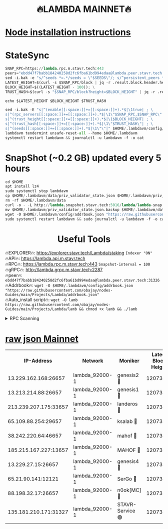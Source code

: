 <h1 align="center"> 🔥LAMBDA MAINNET🔥</h1>


[Node installation instructions](https://github.com/obajay/nodes-Guides/tree/main/Projects/Lambda)
=


# StateSync
```python
SNAP_RPC=https://lambda.rpc.m.stavr.tech:443
peers="ebdd47f7babb184240258d2fc6fba61bd994edaa@lambda.peer.stavr.tech:31326" 
sed -i.bak -e "s/^seeds *=.*/seeds = \"$SEEDS\"/; s/^persistent_peers *=.*/persistent_peers = \"$PEERS\"/" $HOME/.lambdavm/config/config.toml
LATEST_HEIGHT=$(curl -s $SNAP_RPC/block | jq -r .result.block.header.height); \
BLOCK_HEIGHT=$((LATEST_HEIGHT - 100)); \
TRUST_HASH=$(curl -s "$SNAP_RPC/block?height=$BLOCK_HEIGHT" | jq -r .result.block_id.hash)

echo $LATEST_HEIGHT $BLOCK_HEIGHT $TRUST_HASH

sed -i.bak -E "s|^(enable[[:space:]]+=[[:space:]]+).*$|\1true| ; \
s|^(rpc_servers[[:space:]]+=[[:space:]]+).*$|\1\"$SNAP_RPC,$SNAP_RPC\"| ; \
s|^(trust_height[[:space:]]+=[[:space:]]+).*$|\1$BLOCK_HEIGHT| ; \
s|^(trust_hash[[:space:]]+=[[:space:]]+).*$|\1\"$TRUST_HASH\"| ; \
s|^(seeds[[:space:]]+=[[:space:]]+).*$|\1\"\"|" $HOME/.lambdavm/config/config.toml
lambdavm tendermint unsafe-reset-all --home $HOME/.lambdavm
systemctl restart lambdavm && journalctl -u lambdavm -f -o cat

```
# SnapShot (~0.2 GB) updated every 5 hours
```python
cd $HOME
apt install lz4
sudo systemctl stop lambdavm
cp $HOME/.lambdavm/data/priv_validator_state.json $HOME/.lambdavm/priv_validator_state.json.backup
rm -rf $HOME/.lambdavm/data
curl -o - -L http://lambda.snapshot.stavr.tech:5016/lambda/lambda-snap.tar.lz4 | lz4 -c -d - | tar -x -C $HOME/.lambdavm --strip-components 2
mv $HOME/.lambdavm/priv_validator_state.json.backup $HOME/.lambdavm/data/priv_validator_state.json
wget -O $HOME/.lambdavm/config/addrbook.json "https://raw.githubusercontent.com/obajay/nodes-Guides/main/Projects/Lambda/addrbook.json"
sudo systemctl restart lambdavm && sudo journalctl -u lambdavm -f -o cat
```
 <h1 align="center"> Useful Tools</h1>

🔥EXPLORER🔥:      https://explorer.stavr.tech/Lambda/staking	        `Indexer "ON"` \
🔥API🔥: 			 		 https://lambda.api.m.stavr.tech \
🔥RPC🔥:           https://lambda.rpc.m.stavr.tech:443	              `Snapshot-interval = 100` \
🔥gRPC🔥:          http://lambda.grpc.m.stavr.tech:2287 \
🔥peer🔥:					 `ebdd47f7babb184240258d2fc6fba61bd994edaa@lambda.peer.stavr.tech:31326` \
🔥Addrbook🔥:    ```wget -O $HOME/.lambdavm/config/addrbook.json "https://raw.githubusercontent.com/obajay/nodes-Guides/main/Projects/Lambda/addrbook.json"``` \
🔥Auto_install script🔥: ```wget -O lamb https://raw.githubusercontent.com/obajay/nodes-Guides/main/Projects/Lambda/lamb && chmod +x lamb && ./lamb```


<details>
<summary>RPC Scanning</summary>

<h2 align="center"> We scan nodes in real time every 4 hours. And we provide the final result of RPC endpoints.
We cannot influence the operation of these nodes in any way. </h2>


```python
If Voting Power is higher than 0 --> then the Node is a validator of the network and may be subject to attack and be a potential threat to the chain.
```
```python
We marked such validators with a red symbol
```

</details>

[raw json Mainnet](https://rpc-check.lambm.stavr.tech/lambm/rpc-lambm-result.json)
=


<table><tr><th>IP-Address</th><th>Network</th><th>Moniker</th><th>Latest Block Height</th><th>Earliest Block Height</th><th>Catching Up</th><th>Tx Index</th><th>Voting Power</th><th>Scan Time</th></tr><tr><td>13.229.162.168:26657</td><td>lambda_92000-1</td><td>genesis2 🔴</td><td>12073305</td><td>1</td><td>False</td><td>on</td><td>15419054</td><td>2024-03-07T08:27:12.811654166UTC</td></tr><tr><td>13.213.214.88:26657</td><td>lambda_92000-1</td><td>genesis1 🔴</td><td>12073307</td><td>1</td><td>False</td><td>on</td><td>737835</td><td>2024-03-07T08:27:17.564359011UTC</td></tr><tr><td>213.239.207.175:33657</td><td>lambda_92000-1</td><td>landeros 🔴</td><td>12073305</td><td>8136001</td><td>False</td><td>off</td><td>1828234</td><td>2024-03-07T08:27:07.541887648UTC</td></tr><tr><td>65.109.88.254:29657</td><td>lambda_92000-1</td><td>ksalab 🔴</td><td>12073309</td><td>8715001</td><td>False</td><td>on</td><td>510465</td><td>2024-03-07T08:27:22.269737881UTC</td></tr><tr><td>38.242.220.64:46657</td><td>lambda_92000-1</td><td>mahof 🔴</td><td>12073311</td><td>10131001</td><td>False</td><td>off</td><td>770350</td><td>2024-03-07T08:27:26.948435090UTC</td></tr><tr><td>185.215.167.227:13657</td><td>lambda_92000-1</td><td>MAHOF 🔴</td><td>12073307</td><td>10134001</td><td>False</td><td>on</td><td>2051510</td><td>2024-03-07T08:27:16.372140680UTC</td></tr><tr><td>13.229.27.15:26657</td><td>lambda_92000-1</td><td>genesis4 🔴</td><td>12073307</td><td>11043001</td><td>False</td><td>on</td><td>9577262</td><td>2024-03-07T08:27:16.051089623UTC</td></tr><tr><td>65.21.90.141:12121</td><td>lambda_92000-1</td><td>SerGo 🔴</td><td>12073310</td><td>11973310</td><td>False</td><td>off</td><td>10618475</td><td>2024-03-07T08:27:26.690583400UTC</td></tr><tr><td>88.198.32.17:26657</td><td>lambda_92000-1</td><td>n0ok[MC] 🔴</td><td>12073311</td><td>11973311</td><td>False</td><td>off</td><td>1578630</td><td>2024-03-07T08:27:29.227711171UTC</td></tr><tr><td>135.181.210.171:31327</td><td>lambda_92000-1</td><td>STAVR-Service 🟢</td><td>12073309</td><td>12072001</td><td>False</td><td>on</td><td>0</td><td>2024-03-07T08:27:21.970672951UTC</td></tr></table>
